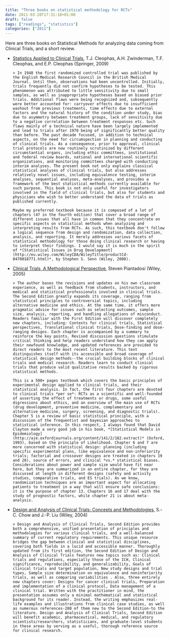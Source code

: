 ```yaml
---
title: "Three books on statistical methodology for RCTs"
date: 2011-03-28T17:31:18+01:00
draft: false
tags: ["readings", "statistics"]
categories: ["2011"]
---
```


Here are three books on Statistical Methods for analyzing data coming from Clinical Trials, and a short review.

- [Statistics Applied to Clinical Trials](http://www.springer.com/biomed/book/978-1-4020-9522-1), T.J. Cleophas, A.H. Zwinderman, T.F. Cleophas, and E.P. Cleophas
(Springer, 2009) 

      > In 1948 the first randomized controlled trial was published by the English Medical Research Council in the British Medical Journal. Until then, observations had been uncontrolled. Initially, trials frequently did not confirm hypotheses to be tested. This phenomenon was attributed to little sensitivity due to small samples, as well as inappropriate hypotheses based on biased prior trials. Additional flaws were being recognized and, subsequently were better accounted for: carryover effects due to insufficient washout from previous treatments, time effects due to external factors and the natural history of the condition under study, bias due to asymmetry between treatment groups, lack of sensitivity due to a negative correlation between treatment responses etc. Such flaws mainly of a technical nature have been largely implemented and lead to trials after 1970 being of significantly better quality than before. The past decade focused, in addition to technical aspects, on the need for circumspection in planning and conducting of clinical trials. As a consequence, prior to approval, clinical trial protocols are now routinely scrutinized by different circumstantial organs, including ethic committees, institutional and federal review boards, national and international scientific organizations, and monitoring committees charged with conducting interim analyses. The present book not only explains classical statistical analyses of clinical trials, but also addresses relatively novel issues, including equivalence testing, interim analyses, sequential analyses, meta-analyses, and provides a framework of the best statistical methods currently available for such purpose. This book is not only useful for investigators involved in the field of clinical trials, but also for students and physicians who wish to better understand the data of trials as published currently.

      Maybe my preferred textbook because it is composed of a lot of chapters (47 in the fourth edition) that cover a broad range of different issues that all have in common that they concentrate on specific aspects on statistical methods when analyzing and interpreting results from RCTs. As such, this textbook don't follow a logical sequence from design and randomization, data collection, analysis, and reporting. It merely addresses various facets of statistical methodology for those doing clinical research or having to interpret their findings. I would say it is much in the spirit of *[Statistical Issues in Drug Development](http://eu.wiley.com/WileyCDA/WileyTitle/productCd-0470018771.html)*, by Stephen S. Senn (Wiley, 2008).

- [Clinical Trials, A Methodological Perspective](http://eu.wiley.com/WileyCDA/WileyTitle/productCd-0471727814.html), Steven Piantadosi (Wiley, 2005)

      > The author bases the revisions and updates on his own classroom experience, as well as feedback from students, instructors, and medical and statistical professionals involved in clinical trials. The Second Edition greatly expands its coverage, ranging from statistical principles to controversial topics, including alternative medicine and ethics. At the same time, it offers more pragmatic advice for issues such as selecting outcomes, sample size, analysis, reporting, and handling allegations of misconduct. Readers familiar with the First Edition will discover completely new chapters, including: Contexts for clinical trials, Statistical perspectives, Translational clinical trials, Dose-finding and dose-ranging designs. Each chapter is accompanied by a summary to reinforce the key points. Revised discussion questions stimulate critical thinking and help readers understand how they can apply their newfound knowledge, and updated references are provided to direct readers to the most recent literature. This text distinguishes itself with its accessible and broad coverage of statistical design methods--the crucial building blocks of clinical trials and medical research. Readers learn to conduct clinical trials that produce valid qualitative results backed by rigorous statistical methods.

      This is a 500+ pages textbook which covers the basic principles of experimental design applied to clinical trials, and their statistical analysis. In fact, the first four chapters are devoted to clinical trials *per se*: RCTs as a scientific and well-founded of asserting the effect of treatments or drugs, some useful digressions about ethics, and an overview of the main use of RCTs (drug development, preventive medicine, complementary and alternative medicine, surgery, screening, and diagnostic trials). Chapter 5 is a review of basic statistical principle, with a discussion of the frequentist and bayesian approaches to statistical inference. In this respect, I always found that David Clayton made a very good job in his book, *[Statistical Models in Epidemiology](http://aje.oxfordjournals.org/content/141/2/182.extract)* (Oxford, 1993), based on the principle of Likelihood. Chapter 6 and 7 are more concerned with statistical design: planning (including specific experimental plans, like equivalence and non-inferiority trials; factorial and crossover designs are treated in chapters 19 and 20), source of errors, and clinical *vs.* statistical biases. Considerations about power and sample size would have fit near here, but they are summarized in an entire chapter, for they are discussed at length in different designs (safety and activity studies, comparative trials, and ES trials). As we know, randomization techniques are an important aspect for allocating patients to treatment in a way that will ensure safe conclusions: it is the purpose of chapter 13. Chapters 16 and 17 deal with the study of prognostic factors, while chapter 21 is about meta-analysis.

- [Design and Analysis of Clinical Trials: Concepts and Methodologies](http://eu.wiley.com/WileyCDA/WileyTitle/productCd-0471249858.html), S.-C. Chow and J.-P. Liu (Wiley, 2004)

      > Design and Analysis of Clinical Trials, Second Edition provides both a comprehensive, unified presentation of principles and methodologies for various clinical trials, and a well-balanced summary of current regulatory requirements. This unique resource bridges the gap between clinical and statistical disciplines, covering both fields in a lucid and accessible manner. Thoroughly updated from its first edition, the Second Edition of Design and Analysis of Clinical Trials features new topics such as: Clinical trials and regulations, especially those of the ICH, Clinical significance, reproducibility, and generalizability, Goals of clinical trials and target population, New study designs and trial types, Sample size determination on equivalence and noninferiority trials, as well as comparing variabilities . Also, three entirely new chapters cover: Designs for cancer clinical trials, Preparation and implementation of a clinical protocol, Data management of a clinical trial. Written with the practitioner in mind, the presentation assumes only a minimal mathematical and statistical background for its reader. Instead, the writing emphasizes real-life examples and illustrations from clinical case studies, as well as numerous references-280 of them new to the Second Edition-to the literature. Design and Analysis of Clinical Trials, Second Edition will benefit academic, pharmaceutical, medical, and regulatory scientists/researchers, statisticians, and graduate-level students in these areas by serving as a useful, thorough reference source for clinical research.